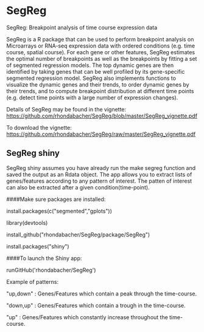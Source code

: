 # SegReg
SegReg: Breakpoint analysis of time course expression data

SegReg is a R package that can be used to perform breakpoint analysis on Microarrays or RNA-seq expression data 
with ordered conditions (e.g. time course, spatial course). For each gene or other features, SegReg estimates the optimal number of 
breakpoints as well as the breakpoints by fitting a set of segmented regression models. The top dynamic genes are then identified 
by taking genes that can be well profiled by its gene-specific segmented regression model. SegReg also implements functions to visualize 
the dynamic genes and their trends, to order dynamic genes by their trends, and to compute breakpoint distribution at different 
time points (e.g. detect time points with a large number of expression changes).

Details of SegReg may be found in the vignette:
https://github.com/rhondabacher/SegReg/blob/master/SegReg_vignette.pdf

To download the vignette:
https://github.com/rhondabacher/SegReg/raw/master/SegReg_vignette.pdf


## SegReg shiny

SegReg shiny assumes you have already run the make segreg function and saved the output as an Rdata object. 
The app allows you to extract lists of genes/features according to any pattern of interest. 
The patten of interest can also be extracted after a given condition(time-point).

####Make sure packages are installed:

install.packages(c("segmented","gplots")) 

library(devtools)

install_github("rhondabacher/SegReg/package/SegReg")

install.packages("shiny")


####To launch the Shiny app:

runGitHub('rhondabacher/SegReg')

Example of patterns:

"up,down" : Genes/Features which contain a peak through the time-course.

"down,up" : Genes/Features which contain a trough in the time-course.

"up" : Genes/Features which constantly increase throughout the time-course.

